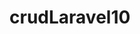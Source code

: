 <!-- @if ($errors->any())
    <div class="alert alert-danger">
        <ul>
            @foreach ($errors->all() as $error)
                <li>{{ $error }}</li>
            @endforeach
        </ul>
    </div>
@endif

$validated = $request->validate([
        'title' => 'required|unique:posts|max:255',
        'body' => 'required',
    ]); -->
# crudLaravel10
